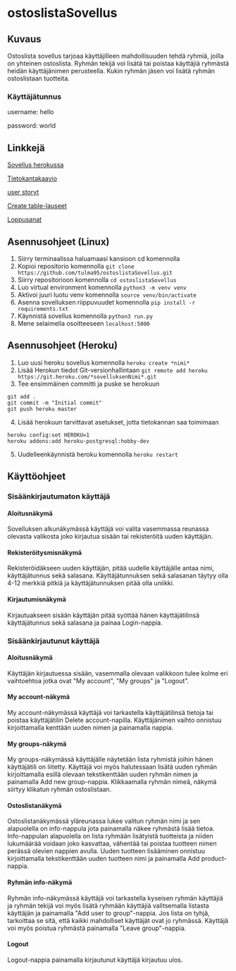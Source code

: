 # ostoslistaSovellus

## Kuvaus

Ostoslista sovellus tarjoaa käyttäjilleen mahdollisuuden tehdä ryhmiä, joilla on yhteinen ostoslista. Ryhmän tekijä voi lisätä tai poistaa käyttäjiä ryhmästä heidän käyttäjänimen perusteella. Kukin ryhmän jäsen voi lisätä ryhmän ostoslistaan tuotteita.

### Käyttäjätunnus
username: hello

password: world

## Linkkejä
[Sovellus herokussa](https://pro-ostoslista-sovellus.herokuapp.com/)

[Tietokantakaavio](https://github.com/tulma95/ostoslistaSovellus/blob/master/documentation/DatabaseChart.png)

[user storyt](https://github.com/tulma95/ostoslistaSovellus/blob/master/documentation/userStories.md)

[Create table-lauseet](https://github.com/tulma95/ostoslistaSovellus/blob/master/documentation/createTable.md)

[Loppusanat](https://github.com/tulma95/ostoslistaSovellus/blob/master/documentation/loppusanat.md)

## Asennusohjeet (Linux)

1. Siirry terminaalissa haluamaasi kansioon cd komennolla
2. Kopioi repositorio komennolla ``git clone https://github.com/tulma95/ostoslistaSovellus.git``
3. Siirry repositorioon komennolla ``cd ostoslistaSovellus``
4. Luo virtual environment komennolla ``python3 -m venv venv``
5. Aktivoi juuri luotu venv komennolla ``source venv/bin/activate``
6. Asenna sovelluksen riippuvuudet komennolla ``pip install -r requirements.txt``
7. Käynnistä sovellus komennolla ``python3 run.py``
8. Mene selaimella osoitteeseen ``localhost:5000``

## Asennusohjeet (Heroku)

1. Luo uusi heroku sovellus komennolla ``heroku create *nimi*``
2. Lisää Herokun tiedot Git-versionhallintaan ``git remote add heroku https://git.heroku.com/*sovelluksenNimi*.git``
3. Tee ensimmäinen committi ja puske se herokuun 
```
git add .
git commit -m "Initial commit"
git push heroku master
```
4. Lisää herokuun tarvittavat asetukset, jotta tietokannan saa toimimaan
```
heroku config:set HEROKU=1
heroku addons:add heroku-postgresql:hobby-dev
```
5. Uudelleenkäynnistä heroku komennolla ``heroku restart``


## Käyttöohjeet

### Sisäänkirjautumaton käyttäjä

#### Aloitusnäkymä ####
Sovelluksen alkunäkymässä käyttäjä voi valita vasemmassa reunassa olevasta valikosta joko kirjautua sisään tai rekisteröitä uuden käyttäjän.

#### Rekisteröitysmisnäkymä ####
Rekisteröidäkseen uuden käyttäjän, pitää uudelle käyttäjälle antaa nimi, käyttäjätunnus sekä salasana. Käyttäjätunnuksen sekä salasanan täytyy olla 4-12 merkkiä pitkiä ja käyttäjätunnuksen pitää olla uniikki.

#### Kirjautumisnäkymä ####
Kirjautuakseen sisään käyttäjän pitää syöttää hänen käyttäjätilinsä käyttäjätunnus sekä salasana ja painaa Login-nappia.

### Sisäänkirjautunut käyttäjä

#### Aloitusnäkymä #### 
Käyttäjän kirjautuessa sisään, vasemmalla olevaan valikkoon tulee kolme eri vaihtoehtoa jotka ovat "My account", "My groups" ja "Logout".

#### My account-näkymä ####
My account-näkymässä käyttäjä voi tarkastella käyttäjätilinsä tietoja tai poistaa käyttäjätilin Delete account-napilla. Käyttäjänimen vaihto onnistuu kirjoittamalla kenttään uuden nimen ja painamalla nappia.

#### My groups-näkymä ####
My groups-näkymässä käyttäjälle näytetään lista ryhmistä joihin hänen käyttäjätili on liitetty. Käyttäjä voi myös halutessaan lisätä uuden ryhmän kirjoittamalla esillä olevaan tekstikenttään uuden ryhmän nimen ja painamalla Add new group-nappia. Klikkaamalla ryhmän nimeä, näkymä siirtyy klikatun ryhmän ostoslistaan.

#### Ostoslistanäkymä ####
Ostoslistanäkymässä yläreunassa lukee valitun ryhmän nimi ja sen alapuolella on info-nappula jota painamalla näkee ryhmästä lisää tietoa. Info-nappulan alapuolella on lista ryhmään lisätyistä tuotteista ja niiden lukumäärää voidaan joko kasvattaa, vähentää tai poistaa tuotteen nimen perässä olevien nappien avulla. Uuden tuotteen lisääminen onnistuu kirjoittamalla tekstikenttään uuden tuotteen nimi ja painamalla Add product-nappia.

#### Ryhmän info-näkymä ####
Ryhmän info-näkymässä käyttäjä voi tarkastella kyseisen ryhmän käyttäjiä ja ryhmän tekijä voi myös lisätä ryhmään käyttäjiä valitsemalla listasta käyttäjän ja painamalla "Add user to group"-nappia. Jos lista on tyhjä, tarkoittaa se sitä, että kaikki mahdolliset käyttäjät ovat jo ryhmässä. Käyttäjä voi myös poistua ryhmästä painamalla "Leave group"-nappia.

#### Logout ####
Logout-nappia painamalla kirjautunut käyttäjä kirjautuu ulos.

